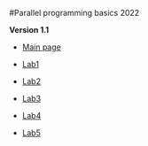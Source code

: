 #Parallel programming basics 2022

**Version 1.1**

- [Main page](https://ssd.sscc.ru/ru/chair/nsu/parallel-programming)

- [Lab1](https://ssd.sscc.ru/sites/default/files/content/attach/343/parallel_lab1_2020.pdf)

- [Lab2](https://ssd.sscc.ru/sites/default/files/content/attach/343/parallel_lab2_2020.pdf)

- [Lab3](https://ssd.sscc.ru/sites/default/files/content/attach/343/parallel_lab3_2020.pdf)

- [Lab4](https://ssd.sscc.ru/sites/default/files/content/attach/343/parallel_lab4_2020.pdf)

- [Lab5](https://ssd.sscc.ru/ru/content/opplabs/loadbalancing)
